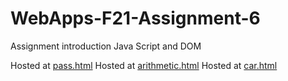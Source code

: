 # WebApps-F21-Assignment-6
Assignment introduction Java Script and DOM

Hosted at [pass.html](https://44-563-webapps-f21.github.io/webapps-f21-assignment-6-tsytsykvitaliy/pass.html)
Hosted at [arithmetic.html](https://44-563-webapps-f21.github.io/webapps-f21-assignment-6-tsytsykvitaliy/arithmetic.html)
Hosted at [car.html](https://44-563-webapps-f21.github.io/webapps-f21-assignment-6-tsytsykvitaliy/car.html)
